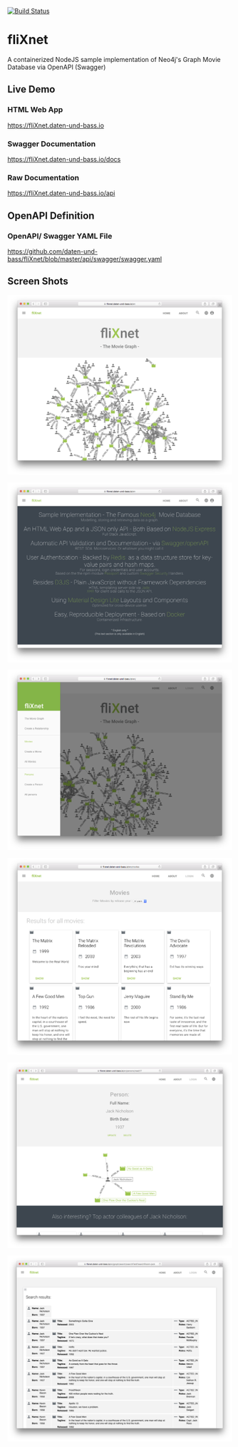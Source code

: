 
[![Build Status](https://travis-ci.org/daten-und-bass/fliXnet.svg?branch=master)](https://travis-ci.org/daten-und-bass/fliXnet)



# fliXnet
A containerized NodeJS sample implementation of Neo4j's Graph Movie Database via OpenAPI (Swagger)

## Live Demo ##

### HTML Web App ###
https://fliXnet.daten-und-bass.io

### Swagger Documentation ###
https://fliXnet.daten-und-bass.io/docs

### Raw Documentation ###
https://fliXnet.daten-und-bass.io/api

## OpenAPI Definition ##
### OpenAPI/ Swagger YAML File ###
https://github.com/daten-und-bass/fliXnet/blob/master/api/swagger/swagger.yaml

## Screen Shots ##

![fliXnet HOME page 1](/public/images/screenshots/HOME_page_1.png?raw=true "fliXnet HOME page 1")

![fliXnet HOME page 2](/public/images/screenshots/HOME_page_2.png?raw=true "fliXnet HOME page 2")

![fliXnet SITE MENU](/public/images/screenshots/SITE_MENU.png?raw=true "fliXnet SITE MENU")

![fliXnet ALL MOVIES page](/public/images/screenshots/ALL_MOVIES_page.png?raw=true "fliXnet ALL MOVIES page")

![fliXnet ONE PERSON page](/public/images/screenshots/ONE_PERSON_page.png?raw=true "fliXnet ONE PERSON page")

![fliXnet SEARCHResults page](/public/images/screenshots/SEARCH_Results_page.png?raw=true "fliXnet SEARCH Results page")
